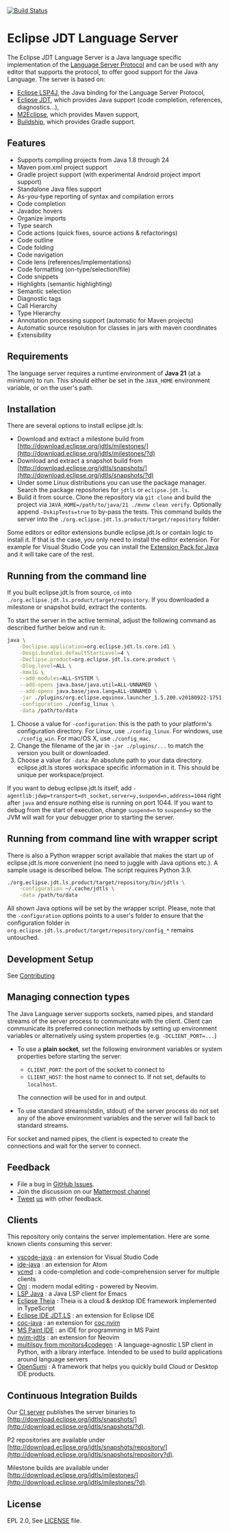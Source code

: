 [![Build Status](https://img.shields.io/jenkins/tests?jobUrl=https%3A%2F%2Fci.eclipse.org%2Fls%2Fjob%2Fjdt-ls-main%2F&logo=jenkins&logoColor=white&style=for-the-badge)](https://ci.eclipse.org/ls/job/jdt-ls-main)

Eclipse JDT Language Server
===========================

The Eclipse JDT Language Server is a Java language specific implementation of the [Language Server Protocol](https://github.com/Microsoft/language-server-protocol)
and can be used with any editor that supports the protocol, to offer good support for the Java Language. The server is based on:

* [Eclipse LSP4J](https://github.com/eclipse/lsp4j), the Java binding for the Language Server Protocol,
* [Eclipse JDT](http://www.eclipse.org/jdt/), which provides Java support (code completion, references, diagnostics...),
* [M2Eclipse](http://www.eclipse.org/m2e/), which provides Maven support,
* [Buildship](https://github.com/eclipse/buildship), which provides Gradle support.

Features
--------------
* Supports compiling projects from Java 1.8 through 24
* Maven pom.xml project support
* Gradle project support (with experimental Android project import support)
* Standalone Java files support
* As-you-type reporting of syntax and compilation errors
* Code completion
* Javadoc hovers
* Organize imports
* Type search
* Code actions (quick fixes, source actions & refactorings)
* Code outline
* Code folding
* Code navigation
* Code lens (references/implementations)
* Code formatting (on-type/selection/file)
* Code snippets
* Highlights (semantic highlighting)
* Semantic selection
* Diagnostic tags
* Call Hierarchy
* Type Hierarchy
* Annotation processing support (automatic for Maven projects)
* Automatic source resolution for classes in jars with maven coordinates
* Extensibility


Requirements
------------

The language server requires a runtime environment of **Java 21** (at a minimum) to run. This should either be set in the `JAVA_HOME` environment variable, or on the user's path.

Installation
------------

There are several options to install eclipse.jdt.ls:

- Download and extract a milestone build from [http://download.eclipse.org/jdtls/milestones/](http://download.eclipse.org/jdtls/milestones/?d)
- Download and extract a snapshot build from [http://download.eclipse.org/jdtls/snapshots/](http://download.eclipse.org/jdtls/snapshots/?d)
- Under some Linux distributions you can use the package manager. Search the package repositories for `jdtls` or `eclipse.jdt.ls`.
- Build it from source. Clone the repository via `git clone` and build the project via `JAVA_HOME=/path/to/java/21 ./mvnw clean verify`. Optionally append `-DskipTests=true` to by-pass the tests. This command builds the server into the `./org.eclipse.jdt.ls.product/target/repository` folder.

Some editors or editor extensions bundle eclipse.jdt.ls or contain logic to install it. If that is the case, you only need to install the editor extension. For example for Visual Studio Code you can install the [Extension Pack for Java](https://marketplace.visualstudio.com/items?itemName=vscjava.vscode-java-pack) and it will take care of the rest.


Running from the command line
------------------------------

If you built eclipse.jdt.ls from source, `cd` into `./org.eclipse.jdt.ls.product/target/repository`. If you downloaded a milestone or snapshot build, extract the contents.

To start the server in the active terminal, adjust the following command as described further below and run it:

```bash
java \
	-Declipse.application=org.eclipse.jdt.ls.core.id1 \
	-Dosgi.bundles.defaultStartLevel=4 \
	-Declipse.product=org.eclipse.jdt.ls.core.product \
	-Dlog.level=ALL \
	-Xmx1G \
	--add-modules=ALL-SYSTEM \
	--add-opens java.base/java.util=ALL-UNNAMED \
	--add-opens java.base/java.lang=ALL-UNNAMED \
	-jar ./plugins/org.eclipse.equinox.launcher_1.5.200.v20180922-1751.jar \
	-configuration ./config_linux \
	-data /path/to/data
```

1. Choose a value for `-configuration`: this is the path to your platform's configuration directory. For Linux, use `./config_linux`. For windows, use `./config_win`. For mac/OS X, use `./config_mac`.
2. Change the filename of the jar in `-jar ./plugins/...` to match the version you built or downloaded.
3. Choose a value for `-data`: An absolute path to your data directory. eclipse.jdt.ls stores workspace specific information in it. This should be unique per workspace/project.

If you want to debug eclipse.jdt.ls itself, add `-agentlib:jdwp=transport=dt_socket,server=y,suspend=n,address=1044` right after `java` and ensure nothing else is running on port 1044. If you want to debug from the start of execution, change `suspend=n` to `suspend=y` so the JVM will wait for your debugger prior to starting the server.

Running from command line with wrapper script
---------------------------------------------

There is also a Python wrapper script available that makes the start up of eclipse.jdt.ls more convenient (no need to juggle with Java options etc.). A sample usage is described below. The script requires Python 3.9.

```bash
./org.eclipse.jdt.ls.product/target/repository/bin/jdtls \
	-configuration ~/.cache/jdtls \
	-data /path/to/data
```

All shown Java options will be set by the wrapper script. Please, note that the `-configuration` options points to a user's folder to ensure that the configuration folder in `org.eclipse.jdt.ls.product/target/repository/config_*` remains untouched.

Development Setup
-----------------

See [Contributing](CONTRIBUTING.md)


Managing connection types
-------------------------
The Java Language server supports sockets, named pipes, and standard streams of the server process
to communicate with the client. Client can communicate its preferred connection methods
by setting up environment variables or alternatively using system properties (e.g. `-DCLIENT_PORT=...`)

* To use a **plain socket**, set the following environment variables or system properties before starting the server:
   * `CLIENT_PORT`: the port of the socket to connect to
   * `CLIENT_HOST`: the host name to connect to. If not set, defaults to `localhost`.

   The connection will be used for in and output.

* To use standard streams(stdin, stdout) of the server process do not set any
of the above environment variables and the server will fall back to standard streams.

For socket and named pipes, the client is expected to create the connections
and wait for the server to connect.


Feedback
---------

* File a bug in [GitHub Issues](https://github.com/eclipse/eclipse.jdt.ls/issues).
* Join the discussion on our [Mattermost channel](https://mattermost.eclipse.org/eclipse/channels/eclipsejdtls)
* [Tweet](https://twitter.com/GorkemErcan) [us](https://twitter.com/fbricon) with other feedback.

Clients
-------
This repository only contains the server implementation. Here are some known clients consuming this server:

* [vscode-java](https://github.com/redhat-developer/vscode-java) : an extension for Visual Studio Code
* [ide-java](https://github.com/atom/ide-java) : an extension for Atom
* [ycmd](https://github.com/Valloric/ycmd) : a code-completion and code-comprehension server for multiple clients
* [Oni](https://github.com/onivim/oni/wiki/Language-Support#java) : modern modal editing - powered by Neovim.
* [LSP Java](https://github.com/emacs-lsp/lsp-java) : a Java LSP client for Emacs
* [Eclipse Theia](https://github.com/theia-ide/theia) : Theia is a cloud & desktop IDE framework implemented in TypeScript
* [Eclipse IDE JDT.LS](https://github.com/redhat-developer/eclipseide-jdtls/) : an extension for Eclipse IDE
* [coc-java](https://github.com/neoclide/coc-java) : an extension for [coc.nvim](https://github.com/neoclide/coc.nvim)
* [MS Paint IDE](https://github.com/MSPaintIDE/MSPaintIDE) : an IDE for programming in MS Paint
* [nvim-jdtls](https://github.com/mfussenegger/nvim-jdtls) : an extension for Neovim
* [multilspy from monitors4codegen](https://github.com/microsoft/monitors4codegen#4-multilspy) : A language-agnostic LSP client in Python, with a library interface. Intended to be used to build applications around language servers
* [OpenSumi](https://opensumi.com/en) : A framework that helps you quickly build Cloud or Desktop IDE products.

Continuous Integration Builds
-----------------------------
Our [CI server](https://ci.eclipse.org/ls/) publishes the server binaries to [http://download.eclipse.org/jdtls/snapshots/](http://download.eclipse.org/jdtls/snapshots/?d).

P2 repositories are available under [http://download.eclipse.org/jdtls/snapshots/repository/](http://download.eclipse.org/jdtls/snapshots/repository?d).

Milestone builds are available under [http://download.eclipse.org/jdtls/milestones/](http://download.eclipse.org/jdtls/milestones/?d).

License
-------
EPL 2.0, See [LICENSE](LICENSE) file.
